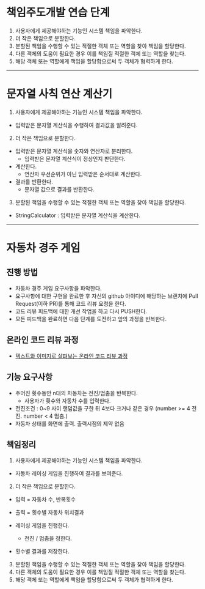 # 책임주도개발 연습 단계
1. 사용자에게 제공해야하는 기능인 시스템 책임을 파악한다.
2. 더 작은 책임으로 분할한다.
3. 분할된 책임을 수행할 수 있는 적절한 객체 또는 역할을 찾아 책임을 할당한다.
4. 다른 객체의 도움이 필요한 경우 이를 책임질 적절한 객체 또는 역할을 찾는다.
5. 해당 객체 또는 역할에게 책임을 할당함으로써 두 객체가 협력하게 한다.
---
# 문자열 사칙 연산 계산기
1. 사용자에게 제공해야하는 기능인 시스템 책임을 파악한다.
- 입력받은 문자열 계산식을 수행하여 결과값을 알려준다.

2. 더 작은 책임으로 분할한다.
- 입력받은 문자열 계산식을 숫자와 연산자로 분리한다.
    - 입력받은 문자열 계산식이 정상인지 판단한다.
- 계산한다.
    - 연산자 우선순위가 아닌 입력받은 순서대로 계산한다.
- 결과를 반환한다.
    - 문자열 값으로 결과를 반환한다.

3. 분할된 책임을 수행할 수 있는 적절한 객체 또는 역할을 찾아 책임을 할당한다.
- StringCalculator : 입력받은 문자열 계산식을 계산한다.
 
---
# 자동차 경주 게임
## 진행 방법
* 자동차 경주 게임 요구사항을 파악한다.
* 요구사항에 대한 구현을 완료한 후 자신의 github 아이디에 해당하는 브랜치에 Pull Request(이하 PR)를 통해 코드 리뷰 요청을 한다.
* 코드 리뷰 피드백에 대한 개선 작업을 하고 다시 PUSH한다.
* 모든 피드백을 완료하면 다음 단계를 도전하고 앞의 과정을 반복한다.

## 온라인 코드 리뷰 과정
* [텍스트와 이미지로 살펴보는 온라인 코드 리뷰 과정](https://github.com/next-step/nextstep-docs/tree/master/codereview)

## 기능 요구사항
* 주어진 횟수동안 n대의 차동차는 전진/멈춤을 반복한다.
    * 사용자가 횟수와 자동차 수를 입력한다.
* 전진조건 : 0~9 사이 랜덤값을 구한 뒤 4보다 크거나 같은 경우 (number >= 4 전진.  number < 4 멈춤.)
* 자동차 상태를 화면에 출력. 출력시점의 제약 없음

## 책임정리
1. 사용자에게 제공해야하는 기능인 시스템 책임을 파악한다.
* 자동차 레이싱 게임을 진행하여 결과를 보여준다.

2. 더 작은 책임으로 분할한다.
* 입력 = 자동차 수, 반복횟수
* 출력 = 횟수별 자동차 위치결과

* 레이싱 게임을 진행한다.
    * 전진 / 멈춤을 정한다.

* 횟수별 결과를 저장한다. 

3. 분할된 책임을 수행할 수 있는 적절한 객체 또는 역할을 찾아 책임을 할당한다.
4. 다른 객체의 도움이 필요한 경우 이를 책임질 적절한 객체 또는 역할을 찾는다.
5. 해당 객체 또는 역할에게 책임을 할당함으로써 두 객체가 협력하게 한다.